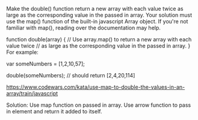 Make the double() function return a new array with each value twice as large as the corresponding value in the passed in array. Your solution must use the map() function of the built-in javascript Array object. If you're not familiar with map(), reading over the documentation may help.

function double(array) {
    // Use array.map() to return a new array with each value twice
    // as large as the corresponding value in the passed in array.
}
For example:

var someNumbers = [1,2,10,57];

double(someNumbers); // should return [2,4,20,114]

https://www.codewars.com/kata/use-map-to-double-the-values-in-an-array/train/javascript

Solution:
Use map function on passed in array.
Use arrow function to pass in element and return it added to itself.

